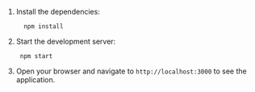 1. Install the dependencies:  

    ```
      npm install
    ```

2. Start the development server:  
    ```
     npm start
    ```

3. Open your browser and navigate to `http://localhost:3000` to see the application.
